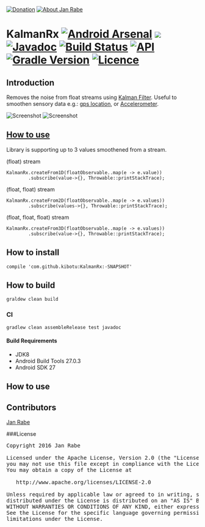 [![Donation](https://img.shields.io/badge/donate-please-brightgreen.svg)](https://www.paypal.me/janrabe) [![About Jan Rabe](https://img.shields.io/badge/about-me-green.svg)](https://about.me/janrabe) 
# KalmanRx [![Android Arsenal](https://img.shields.io/badge/Android%20Arsenal-KalmanRx-brightgreen.svg?style=flat)](http://android-arsenal.com/details/1/4539) [![](https://jitpack.io/v/kibotu/KalmanRx.svg)](https://jitpack.io/#kibotu/KalmanRx) [![Javadoc](https://img.shields.io/badge/javadoc-SNAPSHOT-green.svg)](https://jitpack.io/com/github/kibotu/KalmanRx/master-SNAPSHOT/javadoc/index.html) [![Build Status](https://travis-ci.org/kibotu/KalmanRx.svg?branch=master)](https://travis-ci.org/kibotu/KalmanRx) [![API](https://img.shields.io/badge/API-15%2B-brightgreen.svg?style=flat)](https://android-arsenal.com/api?level=15)  [![Gradle Version](https://img.shields.io/badge/gradle-4.5.1-green.svg)](https://docs.gradle.org/current/release-notes) [![Licence](https://img.shields.io/badge/licence-Apache%202-blue.svg)](https://raw.githubusercontent.com/kibotu/KalmanRx/master/LICENSE)

## Introduction

Removes the noise from float streams using [Kalman Filter](https://en.wikipedia.org/wiki/Kalman_filter). Useful to smoothen sensory data e.g.: [gps location](https://github.com/villoren/KalmanLocationManager), or [Accelerometer](https://developer.android.com/guide/topics/sensors/sensors_motion.html#sensors-motion-accel). 

![Screenshot](https://raw.githubusercontent.com/kibotu/KalmanRx/master/screenshot.png) ![Screenshot](https://raw.githubusercontent.com/kibotu/KalmanRx/master/screenshot2.png)

## [How to use](https://github.com/kibotu/KalmanRx/blob/master/app/src/main/java/net/kibotu/kalmanrx/app/ui/AccelerationSensorKalmanFragment.java#L16-L19)

Library is supporting up to 3 values smoothened from a stream.

(float) stream

  
    KalmanRx.createFrom1D(floatObservable..map(e -> e.value))
            .subscribe(value->{}, Throwable::printStackTrace);

(float, float) stream

  
    KalmanRx.createFrom2D(floatObservable..map(e -> e.values))
            .subscribe(values->{}, Throwable::printStackTrace);

(float, float, float) stream

    KalmanRx.createFrom3D(floatObservable..map(e -> e.values))
            .subscribe(value->{}, Throwable::printStackTrace);

## How to install

    compile 'com.github.kibotu:KalmanRx:-SNAPSHOT'

## How to build

    graldew clean build
    
### CI 
    
    gradlew clean assembleRelease test javadoc
    
#### Build Requirements

- JDK8
- Android Build Tools 27.0.3
- Android SDK 27

## How to use


## Contributors

[Jan Rabe](jan.rabe@kibotu.net)

###License
<pre>
Copyright 2016 Jan Rabe

Licensed under the Apache License, Version 2.0 (the "License");
you may not use this file except in compliance with the License.
You may obtain a copy of the License at

   http://www.apache.org/licenses/LICENSE-2.0

Unless required by applicable law or agreed to in writing, software
distributed under the License is distributed on an "AS IS" BASIS,
WITHOUT WARRANTIES OR CONDITIONS OF ANY KIND, either express or implied.
See the License for the specific language governing permissions and
limitations under the License.
</pre>
